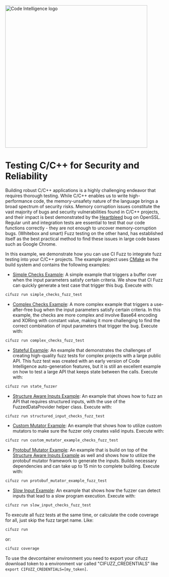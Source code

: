 <a href="https://www.code-intelligence.com/">
<img src="https://www.code-intelligence.com/hubfs/Logos/CI%20Logos/Logo_quer_white.png" alt="Code Intelligence logo" width="450px">
</a>

# Testing C/C++ for Security and Reliability
Building robust C/C++ applications is a highly challenging endeavor that requires thorough testing. While C/C++ enables us to write high-performance code, the memory-unsafety nature of the language brings a broad spectrum of security risks. Memory corruption issues constitute the vast majority of bugs and security vulnerabilities found in C/C++ projects, and their impact is best demonstrated by the [Heartbleed](https://en.wikipedia.org/wiki/Heartbleed) bug on OpenSSL. Regular unit and integration tests are essential to test that our code functions correctly - they are not enough to uncover memory-corruption bugs. (Whitebox and smart) Fuzz testing on the other hand, has established itself as the best practical method to find these issues in large code bases such as Google Chrome.

In this example, we demonstrate how you can use CI Fuzz to integrate fuzz testing into your C/C++ projects. The example project uses [CMake](https://cmake.org/) as the build system and contains the following examples:
* [Simple Checks Example](src/simple_examples/explore_me.cpp#L10):
A simple example that triggers a buffer over when the input parameters satisfy certain criteria.
We show that CI Fuzz can quickly generate a test case that trigger this bug.
Execute with:
```sh
cifuzz run simple_checks_fuzz_test
```
* [Complex Checks Example](src/simple_examples/explore_me.cpp#L22):
A more complex example that triggers a use-after-free bug when the input parameters satisfy certain criteria. In this example, the checks are more complex and involve Base64 encoding and XORing with constant value, making it more challenging to find the correct combination of input parameters that trigger the bug.
Execute with:
```sh
cifuzz run complex_checks_fuzz_test
```
* [Stateful Example](src/state_example):
An example that demonstrates the challenges of creating high-quality fuzz tests for complex projects with a large public API. This fuzz test was created with an early version of Code Intelligence auto-generation features, but it is still an excellent example on how to test a large API that keeps state between the calls.
Execute with:
```sh
cifuzz run state_fuzzer
```
* [Structure Aware Inputs Example](src/advanced_examples/explore_me.cpp#L8):
An example that shows how to fuzz an API that requires structured inputs, with the use of the FuzzedDataProvider helper class.
Execute with:
```sh
cifuzz run structured_input_checks_fuzz_test
```
* [Custom Mutator Example](src/advanced_examples/custom_mutator_example_checks_test.cpp#L37):
An example that shows how to utilize custom mutators to make sure the fuzzer only creates valid inputs.
Execute with:
```sh
cifuzz run custom_mutator_example_checks_fuzz_test
```
* [Protobuf Mutator Example](src/advanced_examples/protobuf_mutator_example_fuzz_test.cpp#L17):
An example that is build on top of the [Structure Aware Inputs Example](src/advanced_examples/explore_me.cpp#L8) as well and shows how to utilize the protobuf mutator framework to generate the inputs. Builds necessary dependencies and can take up to 15 min to complete building.
Execute with:
```bash
cifuzz run protobuf_mutator_example_fuzz_test
```
* [Slow Input Example](src/advanced_examples/slow_input_checks_test.cpp#L17):
An example that shows how the fuzzer can detect inputs that lead to a slow program execution.
Execute with:
```sh
cifuzz run slow_input_checks_fuzz_test
```


To execute all fuzz tests at the same time, or calculate the code coverage for all, just skip the fuzz target name. Like:
```sh
cifuzz run
```
or:
```sh
cifuzz coverage
```

To use the devcontainer environment you need to export your cifuzz download token to a environment var called "CIFUZZ_CREDENTIALS" like `export CIFUZZ_CREDENTIALS=[my_token]`.
